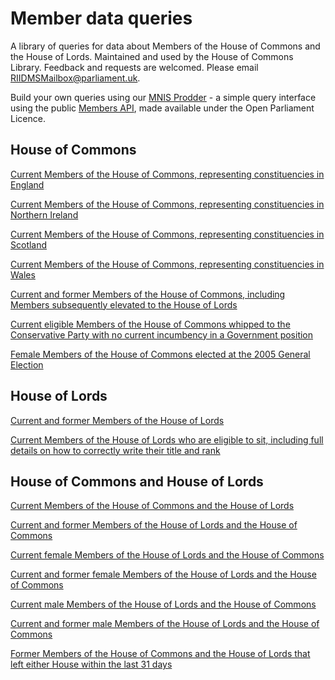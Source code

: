 # Member data queries

A library of queries for data about Members of the House of Commons and the House of Lords. Maintained and used by the House of Commons Library. Feedback and requests are welcomed. Please email [RIIDMSMailbox@parliament.uk](mailto:RIIDMSMailbox@parliament.uk).

Build your own queries using our [MNIS Prodder](https://mnis-prodder.herokuapp.com/) - a simple query interface using the public [Members API](https://data.parliament.uk/membersdataplatform/default.aspx), made available under the Open Parliament Licence.


## House of Commons

[Current Members of the House of Commons, representing constituencies in England](https://api.parliament.uk/mnis-prodder/parse?filter=house=both%7Cconstituencyinarea=England&include=)

[Current Members of the House of Commons, representing constituencies in Northern Ireland](https://api.parliament.uk/mnis-prodder/parse?filter=house=both%7Cconstituencyinarea=Northern%20Ireland&include=)

[Current Members of the House of Commons, representing constituencies in Scotland](https://api.parliament.uk/mnis-prodder/parse?filter=house=both%7Cconstituencyinarea=Scotland&include=)

[Current Members of the House of Commons, representing constituencies in Wales](https://api.parliament.uk/mnis-prodder/parse?filter=house=both%7Cconstituencyinarea=Wales&include=)

[Current and former Members of the House of Commons, including Members subsequently elevated to the House of Lords](https://api.parliament.uk/mnis-prodder/parse?filter=membership=all%7Chouse*commons&include=)

[Current eligible Members of the House of Commons whipped to the Conservative Party with no current incumbency in a Government position](https://api.parliament.uk/mnis-prodder/parse?filter=house=commons%7Ciseligible=true%7Cpartyid=4%7Choldsgovernmentpost=false&include=)

[Female Members of the House of Commons elected at the 2005 General Election](https://api.parliament.uk/mnis-prodder/parse?filter=membership=all%7Cgender=F%7Chouse*commons%7Creturnedatelection=2005%20general%20election&include=)

## House of Lords

[Current and former Members of the House of Lords](https://api.parliament.uk/mnis-prodder/parse?filter=membership=all%7Chouse*lords&include=)

[Current Members of the House of Lords who are eligible to sit, including full details on how to correctly write their title and rank](https://api.parliament.uk/mnis-prodder/parse?filter=house=lords%7Ciseligible=true/PreferredNames/)

## House of Commons and House of Lords

[Current Members of the House of Commons and the House of Lords](https://api.parliament.uk/mnis-prodder/parse?filter=house=both&include=)

[Current and former Members of the House of Lords and the House of Commons](https://api.parliament.uk/mnis-prodder/parse?filter=membership=all|house=both&include=)

[Current female Members of the House of Lords and the House of Commons](https://api.parliament.uk/mnis-prodder/parse?filter=gender=F%7Chouse=both/)

[Current and former female Members of the House of Lords and the House of Commons](https://api.parliament.uk/mnis-prodder/parse?filter=membership=all|gender=F|house=both&include=)

[Current male Members of the House of Lords and the House of Commons](https://api.parliament.uk/mnis-prodder/parse?filter=gender=M|house=both&include=)

[Current and former male Members of the House of Lords and the House of Commons](https://api.parliament.uk/mnis-prodder/parse?filter=membership=all|gender=M|house=both&include=)

[Former Members of the House of Commons and the House of Lords that left either House within the last 31 days](https://api.parliament.uk/mnis-prodder/parse?filter=membership=all%7Cleftdays=31%7Chouse=both&include=)
